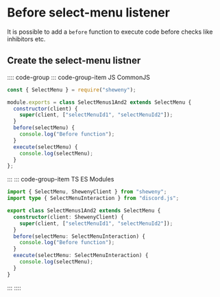 # Before select-menu listener

It is possible to add a `before` function to execute code before checks like inhibitors etc.

## Create the select-menu listner

:::: code-group
::: code-group-item JS CommonJS

```js
const { SelectMenu } = require("sheweny");

module.exports = class SelectMenus1And2 extends SelectMenu {
  constructor(client) {
    super(client, ["selectMenuId1", "selectMenuId2"]);
  }
  before(selectMenu) {
    console.log("Before function");
  }
  execute(selectMenu) {
    console.log(selectMenu);
  }
};
```

:::
::: code-group-item TS ES Modules

```ts
import { SelectMenu, ShewenyClient } from "sheweny";
import type { SelectMenuInteraction } from "discord.js";

export class SelectMenus1And2 extends SelectMenu {
  constructor(client: ShewenyClient) {
    super(client, ["selectMenuId1", "selectMenuId2"]);
  }
  before(selectMenu: SelectMenuInteraction) {
    console.log("Before function");
  }
  execute(selectMenu: SelectMenuInteraction) {
    console.log(selectMenu);
  }
}
```

:::
::::
